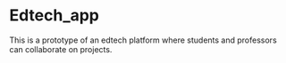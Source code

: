 # Edtech_app
This is a prototype of an edtech platform where students and professors can collaborate on projects. 

